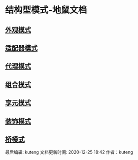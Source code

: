 # 结构型模式-地鼠文档

## [外观模式](wai-guan-mo-shi-di-shu-wen-dang.md) <a id="4qxbkj"></a>

## [适配器模式](shi-pei-qi-mo-shi-di-shu-wen-dang.md) <a id="79asoy"></a>

## [代理模式](dai-li-mo-shi-di-shu-wen-dang.md) <a id="5465gn"></a>

## [组合模式](zu-he-mo-shi-di-shu-wen-dang.md) <a id="3677o8"></a>

## [享元模式](xiang-yuan-mo-shi-di-shu-wen-dang.md) <a id="47wldq"></a>

## [装饰模式](zhuang-shi-mo-shi-di-shu-wen-dang.md) <a id="9w4lr2"></a>

## [桥模式](qiao-mo-shi-di-shu-wen-dang.md) <a id="68d749"></a>

最后编辑: kuteng  文档更新时间: 2020-12-25 18:42   作者：kuteng

